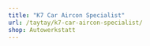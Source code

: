 ```yaml
---
title: "K7 Car Aircon Specialist"
url: /taytay/k7-car-aircon-specialist/
shop: Autowerkstatt
---
```

